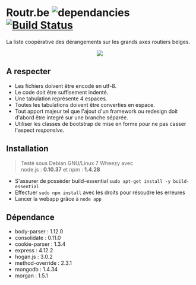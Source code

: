 # Routr.be ![dependancies](https://david-dm.org/sCreami/foo.svg) [![Build Status](https://magnum.travis-ci.com/sCreami/routr.be.svg?token=yaRgVH99sKCMGz5Yvg8s&branch=node.js)](https://magnum.travis-ci.com/sCreami/routr.be)
La liste coopérative des dérangements sur les grands axes routiers belges.

<p align="center">
  <img src="http://i.imgur.com/E1YMjBT.png"/>
</p>

## A respecter
- Les fichiers doivent être encodé en utf-8.
- Le code doit être suffisement indenté.
- Une tabulation représente 4 espaces.
- Toutes les tabulations doivent être converties en espace.
- Tout apport majeur tel que l'ajout d'un framework ou redesign doit d'abord être integré sur une branche séparée.
- Utiliser les classes de bootstrap de mise en forme pour ne pas casser l'aspect _responsive_.

## Installation
> Testé sous Debian GNU/Linux 7 Wheezy avec <br>
> node.js : **0.10.37** et npm : **1.4.28**

- S'assurer de posséder build-essential `sudo apt-get install -y build-essential`
- Effectuer `sudo npm install` avec les droits pour résoudre les erreures
- Lancer la webapp grâce à `node app`

## Dépendance
- body-parser : 1.12.0
- consolidate : 0.11.0
- cookie-parser : 1.3.4
- express : 4.12.2
- hogan.js : 3.0.2
- method-override : 2.3.1
- mongodb : 1.4.34
- morgan : 1.5.1
